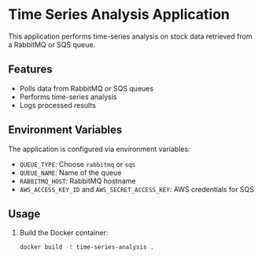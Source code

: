 # Time Series Analysis Application

This application performs time-series analysis on stock data retrieved from a RabbitMQ or SQS queue.

## Features

- Polls data from RabbitMQ or SQS queues
- Performs time-series analysis
- Logs processed results

## Environment Variables

The application is configured via environment variables:

- `QUEUE_TYPE`: Choose `rabbitmq` or `sqs`
- `QUEUE_NAME`: Name of the queue
- `RABBITMQ_HOST`: RabbitMQ hostname
- `AWS_ACCESS_KEY_ID` and `AWS_SECRET_ACCESS_KEY`: AWS credentials for SQS

## Usage

1. Build the Docker container:

   ```bash
   docker build -t time-series-analysis .

